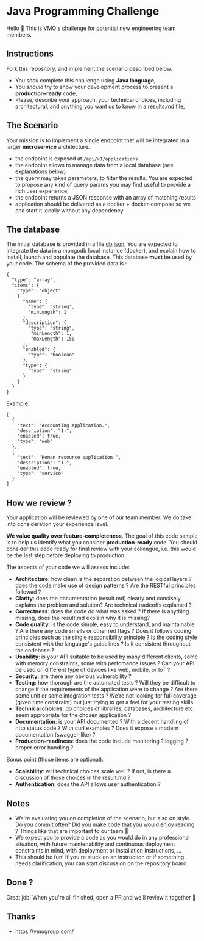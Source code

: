 # Java Programming Challenge

Hello 👋
This is VMO's challenge for potential new engineering team members.

## Instructions

Fork this repository, and implement the scenario described below.

- You _shall_ complete this challenge using **Java language**,
- You _should_ try to show your development process to present a **production-ready** code,
- Please, describe your approach, your technical choices, including architectural, and anything you want us to know in a results.md file,

## The Scenario

Your mission is to implement a single endpoint that will be integrated in a larger **microservice** architecture.

- the endpoint is exposed at `/api/v1/applications`
- the endpoint allows to manage data from a local database (see explanations below)
- the query may takes parameters, to filter the results. You are expected to propose any kind of query params you may find useful to provide a rich user experience,
- the endpoint returns a JSON response with an array of matching results
- application should be delivered as a docker + docker-compose so we cna start it locally without any dependency

## The database

The initial database is provided in a file [db.json](db.json).
You are expected to integrate the data in a mongodb local instance (docker), and explain how to install, launch and populate the database. This database **must** be used by your code.
The schema of the provided data is :

```
{
  "type": "array",
  "items": {
    "type": "object"
    {
      "name": {
        "type": "string",
        "minLength": 1
      },
      "description": {
        "type": "string",
	     "minLength": 1,
	     "maxLength": 150
      },
      "enabled": {
        "type": "boolean"
      },
      "type": {
        "type": "string"
      }
    }
  }
}
```

Example:

```
[
  {
    "text": "Accounting application.",
    "description": "1.",
    "enabled": true,
    "type": "web"
  },
  {
    "text": "Human resource application.",
    "description": "1.",
    "enabled": true,
    "type": "service"
  }
]
```

## How we review ?

Your application will be reviewed by one of our team member. We do take into consideration your experience level.

**We value quality over feature-completeness**. The goal of this code sample is to help us identify what you consider **production-ready** code. You should consider this code ready for final review with your colleague, i.e. this would be the last step before deploying to production.

The aspects of your code we will assess include:

- **Architecture**: how clean is the separation between the logical layers ? does the code make use of design patterns ? Are the RESTful principles followed ?
- **Clarity**: does the documentation (result.md) clearly and concisely explains the problem and solution? Are technical tradeoffs explained ?
- **Correctness**: does the code do what was asked ? If there is anything missing, does the result.md explain why it is missing?
- **Code quality**: is the code simple, easy to understand, and maintainable ? Are there any code smells or other red flags ? Does it follows coding principles such as the single responsibility principle ? Is the coding style consistent with the language's guidelines ? Is it consistent throughout the codebase ?
- **Usability**: is your API suitable to be used by many different clients, some with memory constraints, some with perfomance issues ? Can your API be used on different type of devices like web, mobile, or IoT ?
- **Security**: are there any obvious vulnerability ?
- **Testing**: how thorough are the automated tests ? Will they be difficult to change if the requirements of the application were to change ? Are there some unit or some integration tests ? We're not looking for full coverage (given time constraint) but just trying to get a feel for your testing skills.
- **Technical choices**: do choices of libraries, databases, architecture etc. seem appropriate for the chosen application ?
- **Documentation**: is your API documented ? With a decent handling of http status code ? With curl examples ? Does it expose a modern documentation (swagger-like) ?
- **Production-readiness**: does the code include monitoring ? logging ? proper error handling ?

Bonus point (those items are optional):

- **Scalability**: will technical choices scale well ? If not, is there a discussion of those choices in the result.md ?
- **Authentication**: does the API allows user authentication ?

## Notes

- We're evaluating you on completion of the scenario, but also on style. Do you commit often? Did you make code that you would enjoy reading ? Things like that are important to our team 👊
- We expect you to provide a code as you would do in any professional situation, with future maintenability and continuous deployment constraints in mind, with deployment or installation instructions, ...
- This should be fun! If you're stuck on an instruction or if something needs clarification, you can start discussion on the repository board.

## Done ?

Great job! When you're all finished, open a PR and we'll review it together 🙌

## Thanks

- https://vmogroup.com/
